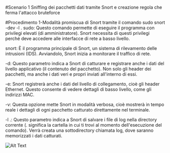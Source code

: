 #Scenario 1
Sniffing dei pacchetti dati tramite Snort e creazione regola che ferma l'attacco bruteforce

#Procedimento
1-Modalità promiscua di Snort tramite il comando sudo snort -dev -l .
sudo: Questo comando permette di eseguire il programma con privilegi elevati (di amministratore). Snort necessita di questi privilegi perché deve accedere alle interfacce di rete a basso livello.

snort: È il programma principale di Snort, un sistema di rilevamento delle intrusioni (IDS). Avviandolo, Snort inizia a monitorare il traffico di rete.

-d: Questo parametro indica a Snort di catturare e registrare anche i dati del livello applicativo (il contenuto del pacchetto). Non solo gli header dei pacchetti, ma anche i dati veri e propri inviati all'interno di essi.

-e: Snort registrerà anche i dati del livello di collegamento, cioè gli header Ethernet. Questo consente di vedere dettagli di basso livello, come gli indirizzi MAC.

-v: Questa opzione mette Snort in modalità verbosa, cioè mostrerà in tempo reale i dettagli di ogni pacchetto catturato direttamente nel terminale.

-l .: Questo parametro indica a Snort di salvare i file di log nella directory corrente (. significa la cartella in cui ti trovi al momento dell'esecuzione del comando). Verrà creata una sottodirectory chiamata log, dove saranno memorizzati i dati catturati.

![Alt Text](https://github.com/paoloaglieco/SOC/blob/main/Snort/Scenario_1/sniffig_mode.png)
